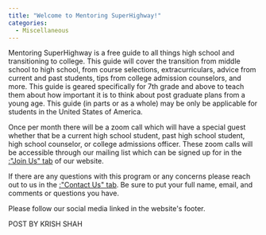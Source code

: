 ```yaml
---
title: "Welcome to Mentoring SuperHighway!"
categories:
  - Miscellaneous
---
```

Mentoring SuperHighway is a free guide to all things high school and transitioning to college. This guide will cover the transition from middle school to high school, from course selections, extracurriculars, advice from current and past students, tips from college admission counselors, and more. This guide is geared specifically for 7th grade and above to teach them about how important it is to think about post graduate plans from a young age. This guide (in parts or as a whole) may be only be applicable for students in the United States of America.

Once per month there will be a zoom call which will have a special guest whether that be a current high school student, past high school student, high school counselor, or college admissions officer. These zoom calls will be accessible through our mailing list which can be signed up for in the <a href="{{ '/join/' | relative_url }}">:"Join Us" tab</a> of our website.

If there are any questions with this program or any concerns please reach out to us in the <a href="{{ '/contact/' | relative_url }}">:"Contact Us" tab</a>. Be sure to put your full name, email, and comments or questions you have.

Please follow our social media linked in the website's footer.

<caption>POST BY KRISH SHAH</caption>



